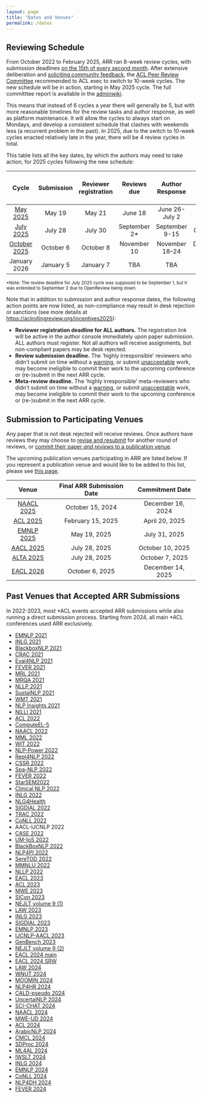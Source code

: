 ```yaml
---
layout: page
title: "Dates and Venues"
permalink: /dates
---
```


## Reviewing Schedule

From October 2022 to February 2025, ARR ran 8-week review cycles, with submission deadlines [on the 15th of every second month](/key-changes-in-the-october-cycle/). After extensive deliberation and [soliciting community feedback](https://www.aclweb.org/portal/content/acl-survey-what-should-acl-peer-review-process-be-future), the  [ACL Peer Review Committee](https://www.aclweb.org/adminwiki/index.php/ACL_Peer_Review_Standing_Committee) recommended to ACL exec to switch to 10-week cycles. The new schedule will be in action, starting in May 2025 cycle. The full committtee report is available in the [adminwiki](https://www.aclweb.org/adminwiki/images/9/9e/COPR-5-cycle-report-to-publish.pdf).

This means that instead of 6 cycles a year there will generally be 5, but with more reasonable timelines for the review tasks and author response, as well as platform maintenance. It will allow the cycles to always start on Mondays, and develop a consistent schedule that clashes with weekends less (a recurrent problem in the past). In 2025, due to the switch to 10-week cycles enacted relatively late in the year, there will be 4 review cycles in total.

This table lists all the key dates, by which the authors may need to take action, for 2025 cycles following the new schedule:

| Cycle | Submission | Reviewer registration | Reviews due | Author Response | Meta-reviews release date | Cycle End |
| :---: | :--------: | :-------------------: | :---------: | :-------------: | :-------------: | :--------: |
| [May 2025](https://openreview.net/group?id=aclweb.org/ACL/ARR/2025/May) | May 19 | May 21 | June 18 | June 26-July 2 | July 23 | July 27 |
| [July 2025](https://openreview.net/group?id=aclweb.org/ACL/ARR/2025/July) | July 28 | July 30 | September 2* | September 9-15 | October 2 | October 5 |
| [October 2025](https://openreview.net/group?id=aclweb.org/ACL/ARR/2025/October) | October 6 | October 8 |  November 10 | November 18–24 | December 11 | December 14 |
| January 2026 | January 5 | January 7 |  TBA | TBA | TBA | March 15 |

<span style="font-size:smaller;">*Note: The review deadline for July 2025 cycle was supposed to be September 1, but it was extended to September 2 due to OpenReview being down.</span>

Note that in addition to submission and author response dates, the following action points are now listed, as non-compliance may result in desk rejection or sanctions (see more details at https://aclrollingreview.org/incentives2025):

- **Reviewer registration deadline for ALL authors.** The registration link will be active in the author console immediately upon paper submission. ALL authors must register. Not all authors will receive assignments, but non-compliant papers may be desk rejected.  
- **Review submission deadline.** The 'highly irresponsible' reviewers who didn't submit on time without a [warning](https://aclrollingreview/reviewerguidelines#emergency), or submit [unacceptable](https://2025.emnlp.org/reviewer-policies) work, may become ineligible to commit their work to the upcoming conference or (re-)submit in the next ARR cycle.
- **Meta-review deadline.** The 'highly irresponsible' meta-reviewers who didn't submit on time without a [warning](https://aclrollingreview/reviewerguidelines#emergency), or submit [unacceptable](https://2025.emnlp.org/reviewer-policies) work, may become ineligible to commit their work to the upcoming conference or (re-)submit in the next ARR cycle.

<!-- You can add these dates to your own calendar by subscribing to or downloading [this shared Google calendar](https://calendar.google.com/calendar/embed?src=dsa7ntvq7s9fah2f5e43tncmu8%40group.calendar.google.com&ctz=America%2FNew_York). -->

## Submission to Participating Venues

Any paper that is not desk rejected will receive reviews. Once authors have reviews they may choose to [revise and resubmit](/authors.md#step4) for another round of reviews, or [commit their paper *and reviews* to a publication venue](/authors.md#step5).

The upcoming publication venues participating in ARR are listed below. If you represent a publication venue and would like to be added to this list, please see [this page](/organizers).

| Venue | Final ARR Submission Date | Commitment Date |
| :---: | :-----------------------: | :-------------: |
| [NAACL 2025](https://2025.naacl.org/) | October 15, 2024 | December 16, 2024 |
| [ACL 2025](https://2025.aclweb.org/) | February 15, 2025 | April 20, 2025 |
| [EMNLP 2025](https://2025.emnlp.org/) | May 19, 2025 | July 31, 2025 |
| [AACL 2025](https://www.afnlp.org/conferences/ijcnlp2025/cfp_conference.html) | July 28, 2025 | October 10, 2025 |
| [ALTA 2025](https://alta2025.alta.asn.au/) | July 28, 2025 | October 7, 2025 |
| [EACL 2026](https://2026.eacl.org/) | October 6, 2025 | December 14, 2025 |

## Past Venues that Accepted ARR Submissions

In 2022-2023, most *ACL events accepted ARR submissions while also running a direct submission process. Starting from 2024, all main *ACL conferences used ARR exclusively.

- [EMNLP 2021](https://2021.emnlp.org/)
- [INLG 2021](https://inlg2021.github.io/pages/calls.html)
- [BlackboxNLP 2021](https://blackboxnlp.github.io/)
- [CRAC 2021](https://sites.google.com/view/crac2021/)
- [Eval4NLP 2021](https://eval4nlp.github.io/)
- [FEVER 2021](https://fever.ai/workshop.html)
- [MRL 2021](https://sites.google.com/view/mrl-2021/home?authuser=0)
- [MRQA 2021](https://mrqa.github.io/)
- [NLLP 2021](https://nllpw.org/)
- [SustaiNLP 2021](https://sites.google.com/view/sustainlp2021)
- [WMT 2021](http://statmt.org/wmt21/)
- [NLP Insights 2021](https://insights-workshop.github.io/)
- [NILLI 2021](https://www.cs.mcgill.ca/~pparth2/nilli_workshop/)
- [ACL 2022](https://www.2022.aclweb.org/)
- [ComputeEL-5](https://openreview.net/group?id=aclweb.org/ACL/2022/Workshop/ComputEL)
- [NAACL 2022](https://2022.naacl.org/)
- [MML 2022](https://openreview.net/group?id=aclweb.org/ACL/2022/Workshop/MML)
- [WIT 2022](https://megagon.ai/2nd-workshop-on-deriving-insights-from-user-generated-text-wit/)
- [NLP-Power 2022](https://openreview.net/group?id=aclweb.org/ACL/2022/Workshop/NLP-Power)
- [Repl4NLP 2022](https://sites.google.com/view/repl4nlp2022/)
- [CSSR 2022](https://csrr-workshop.github.io/)
- [Spa-NLP 2022](https://openreview.net/group?id=aclweb.org/ACL/2022/Workshop/Spa-NLP)
- [FEVER 2022](https://fever.ai/)
- [StarSEM2022](https://sites.google.com/view/starsem2022/)
- [Clinical NLP 2022](https://clinical-nlp.github.io/2022/)
- [INLG 2022](https://inlgmeeting.github.io)
- [NLG4Health](https://nlg4health.uvt.nl/)
- [SIGDIAL 2022](https://2022.sigdial.org/)
- [TRAC 2022](https://sites.google.com/view/trac2022/)
- [CoNLL 2022](https://conll.org/)
- AACL-IJCNLP 2022
- [CASE 2022](https://emw.ku.edu.tr/case-2022/)
- [UM-IoS 2022](https://induction-of-structure.github.io/emnlp2022/)
- [BlackBoxNLP 2022](https://blackboxnlp.github.io/)
- [NLP4PI 2022](https://sites.google.com/view/nlp4positiveimpact/)
- [SereTOD 2022](http://seretod.org/)
- [MMNLU 2022](https://mmnlu-22.github.io/)
- [NLLP 2022](https://nllpw.org/)
- [EACL 2023](https://2023.eacl.org/)
- [ACL 2023](https://2023.aclweb.org/calls/main_conference/)
- [MWE 2023](https://multiword.org/mwe2023/)
- [SICon 2023](https://sites.google.com/view/sicon-2023/home)
- [NEJLT volume 9 (1)](https://www.nejlt.org/)
- [LAW 2023](https://sigann.github.io/LAW-XVII-2023)
- [INLG 2023](https://inlg2023.github.io/)
- [SIGDIAL 2023](https://2023.sigdial.org/)
- [EMNLP 2023](https://2023.emnlp.org/)
- [IJCNLP-AACL 2023](http://www.ijcnlp-aacl2023.org/)
- [GenBench 2023](https://genbench.org/workshop)
- [NEJLT volume 9 (2)](https://www.nejlt.org/)
- [EACL 2024 main](https://2024.eacl.org/)
- [EACL 2024 SRW](https://sites.google.com/view/eacl2024srw)
- [LAW 2024](https://sigann.github.io/LAW-XVIII-2024/)
- [WNUT 2024](http://noisy-text.github.io/2024/)
- [MOOMIN 2024](https://moomin-workshop.github.io/)
- [NLP4HR 2024](https://megagon.ai/nlp4hr-2024/)
- [CALD-pseudo 2024](https://mormor-karl.github.io/events/CALD-pseudo/)
- [UncertaiNLP 2024](https://uncertainlp.github.io/)
- [SCI-CHAT 2024](https://sites.google.com/view/dialogue-evaluation/)
- [NAACL 2024](https://2024.naacl.org/)
- [MWE-UD 2024](https://multiword.org/mweud2024/)
- [ACL 2024](https://2024.aclweb.org/)
- [ArabicNLP 2024](https://arabicnlp2024.sigarab.org/)
- [CMCL 2024](https://cmclorg.github.io/)
- [SDProc 2024](https://sdproc.org/2024/index.html)
- [ML4AL 2024](https://www.ml4al.com/)
- [IWSLT 2024](https://iwslt.org)
- [INLG 2024](https://inlg2024.github.io/)
- [EMNLP 2024](https://2024.emnlp.org/)
- [CoNLL 2024](https://conll.org/2024)
- [NLP4DH 2024](https://www.nlp4dh.com/nlp4dh-2024)
- [FEVER 2024](https://fever.ai/workshop.html)
